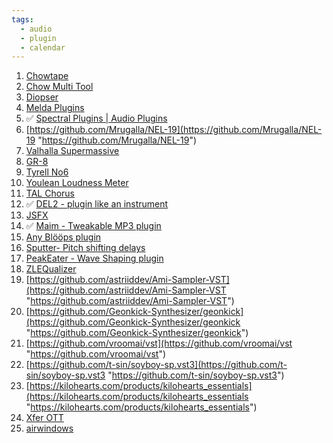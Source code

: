 ```yaml
---
tags:
  - audio
  - plugin
  - calendar
---
```


1. [Chowtape](https://chowdsp.com/products.html)
2. [Chow Multi Tool](https://chowdsp.com/products.html)
3. [Diopser](https://github.com/robbert-vdh/nih-plug/tree/master/plugins/diopser)
4. [Melda Plugins](https://www.meldaproduction.com/effects/free)
5. ✅ [Spectral Plugins | Audio Plugins](https://spectral-plugins.com/)
6. [https://github.com/Mrugalla/NEL-19](https://github.com/Mrugalla/NEL-19 "https://github.com/Mrugalla/NEL-19")
7. [Valhalla Supermassive](https://valhalladsp.com/shop/reverb/valhalla-supermassive/)
8. [GR-8](https://www.kvraudio.com/product/gr-8-by-phuturetone)
9. [Tyrell No6](https://u-he.com/products/tyrelln6/ "https://u-he.com/products/tyrelln6/")
10. [Youlean Loudness Meter](https://youlean.co/youlean-loudness-meter/ "https://youlean.co/youlean-loudness-meter/")
11. [TAL Chorus](https://tal-software.com/products/tal-chorus-lx)
12. ✅ [DEL2 - plugin like an instrument](https://github.com/magnetophon/DEL2)
13. [JSFX](https://github.com/JoepVanlier/JSFX)
14. ✅ [Maim - Tweakable MP3 plugin](https://github.com/ArdenButterfield/Maim "https://github.com/ArdenButterfield/Maim")
15. [Any Blööps plugin](https://bloops.me/)
16. [Sputter- Pitch shifting delays](https://github.com/ArdenButterfield/splutter)
17. [PeakEater - Wave Shaping plugin](https://github.com/vvvar/PeakEater)
18. [ZLEQualizer](https://github.com/ZL-Audio/ZLEqualizer)
19. [https://github.com/astriiddev/Ami-Sampler-VST](https://github.com/astriiddev/Ami-Sampler-VST "https://github.com/astriiddev/Ami-Sampler-VST")
20. [https://github.com/Geonkick-Synthesizer/geonkick](https://github.com/Geonkick-Synthesizer/geonkick "https://github.com/Geonkick-Synthesizer/geonkick")
21. [https://github.com/vroomai/vst](https://github.com/vroomai/vst "https://github.com/vroomai/vst")
22. [https://github.com/t-sin/soyboy-sp.vst3](https://github.com/t-sin/soyboy-sp.vst3 "https://github.com/t-sin/soyboy-sp.vst3")
23. [https://kilohearts.com/products/kilohearts_essentials](https://kilohearts.com/products/kilohearts_essentials "https://kilohearts.com/products/kilohearts_essentials")
24. [Xfer OTT](https://xferrecords.com/freeware)
25. [airwindows](https://www.airwindows.com/)
